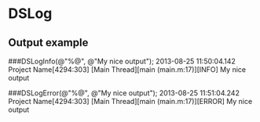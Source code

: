DSLog
=========

Output example
--------------------
###DSLogInfo(@"%@", @"My nice output");
2013-08-25 11:50:04.142 Project Name[4294:303] [Main Thread][main (main.m:17)][INFO] My nice output

###DSLogError(@"%@", @"My nice output");
2013-08-25 11:51:04.242 Project Name[4294:303] [Main Thread][main (main.m:17)][ERROR] My nice output

